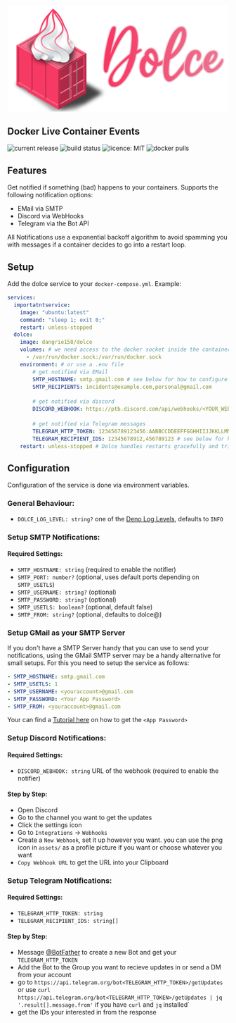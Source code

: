 ![Dolce logo](./assets/logo_full.svg)

## Docker Live Container Events

![current release](https://img.shields.io/github/v/tag/dangrie158/dolce)
![build status](https://img.shields.io/github/actions/workflow/status/dangrie158/dolce/ci.yml)
![licence: MIT](https://img.shields.io/github/license/dangrie158/dolce?logo=reacthookform&logoColor=white)
![docker pulls](https://img.shields.io/docker/pulls/dangrie158/dolce?logo=docker)

## Features

Get notified if something (bad) happens to your containers. Supports the
following notification options:

- EMail via SMTP
- Discord via WebHooks
- Telegram via the Bot API

All Notifications use a exponential backoff algorithm to avoid spamming you with
messages if a container decides to go into a restart loop.

## Setup

Add the dolce service to your `docker-compose.yml`. Example:

```yaml
services:
  importatntservice:
    image: "ubuntu:latest"
    command: "sleep 1; exit 0;"
    restart: unless-stopped
  dolce:
    image: dangrie158/dolce
    volumes: # we need access to the docker socket inside the container
      - /var/run/docker.sock:/var/run/docker.sock
    environment: # or use a .env file
        # get notified via EMail
        SMTP_HOSTNAME: smtp.gmail.com # see below for how to configure using your gmail
        SMTP_RECIPIENTS: incidents@example.com,personal@gmail.com

        # get notified via discord
        DISCORD_WEBHOOK: https://ptb.discord.com/api/webhooks/<YOUR_WEBHOOK>

        # get notified via Telegram messages
        TELEGRAM_HTTP_TOKEN: 123456789123456:AABBCCDDEEFFGGHHIIJJKKLLMM
        TELEGRAM_RECIPIENT_IDS: 12345678912,456789123 # see below for how to get these values
    restart: unless-stopped # Dolce handles restarts gracefully and tries to recover any messages that may happened while the service was down
```

## Configuration

Configuration of the service is done via environment variables.

### General Behaviour:

- `DOLCE_LOG_LEVEL: string?` one of the
  [Deno Log Levels](https://deno.land/std@0.202.0/log/mod.ts?s=LogLevels),
  defaults to `INFO`

### Setup SMTP Notifications:

#### Required Settings:

- `SMTP_HOSTNAME: string` (required to enable the notifier)
- `SMTP_PORT: number?` (optional, uses default ports depending on `SMTP_USETLS`)
- `SMTP_USERNAME: string?` (optional)
- `SMTP_PASSWORD: string?` (optional)
- `SMTP_USETLS: boolean?` (optional, default false)
- `SMTP_FROM: string?` (optional, defaults to dolce@<hostname>)

### Setup GMail as your SMTP Server

If you don't have a SMTP Server handy that you can use to send your
notifications, using the GMail SMTP server may be a handy alternative for small
setups. For this you need to setup the service as follows:

```yaml
- SMTP_HOSTNAME: smtp.gmail.com
- SMTP_USETLS: 1
- SMTP_USERNAME: <youraccount>@gmail.com
- SMTP_PASSWORD: <Your App Password>
- SMTP_FROM: <youraccount>@gmail.com
```

Your can find a
[Tutorial here](https://support.google.com/accounts/answer/185833?hl=en) on how
to get the `<App Password>`

### Setup Discord Notifications:

#### Required Settings:

- `DISCORD_WEBHOOK: string` URL of the webhook (required to enable the notifier)

#### Step by Step:

- Open Discord
- Go to the channel you want to get the updates
- Click the settings icon
- Go to `Integrations` -> `Webhooks`
- Create a `New Webhook`, set it up however you want. you can use the png icon
  in `assets/` as a profile picture if you want or choose whatever you want
- `Copy Webhook URL` to get the URL into your Clipboard

### Setup Telegram Notifications:

#### Required Settings:

- `TELEGRAM_HTTP_TOKEN: string`
- `TELEGRAM_RECIPIENT_IDS: string[]`

#### Step by Step:

- Message [@BotFather](https://t.me/thebotfather) to create a new Bot and get
  your `TELEGRAM_HTTP_TOKEN`
- Add the Bot to the Group you want to recieve updates in or send a DM from your
  account
- go to `https://api.telegram.org/bot<TELEGRAM_HTTP_TOKEN>/getUpdates` or use
  `curl https://api.telegram.org/bot<TELEGRAM_HTTP_TOKEN>/getUpdates | jq '.result[].message.from'`
  if you have `curl` and `jq` installed`
- get the IDs your interested in from the response

